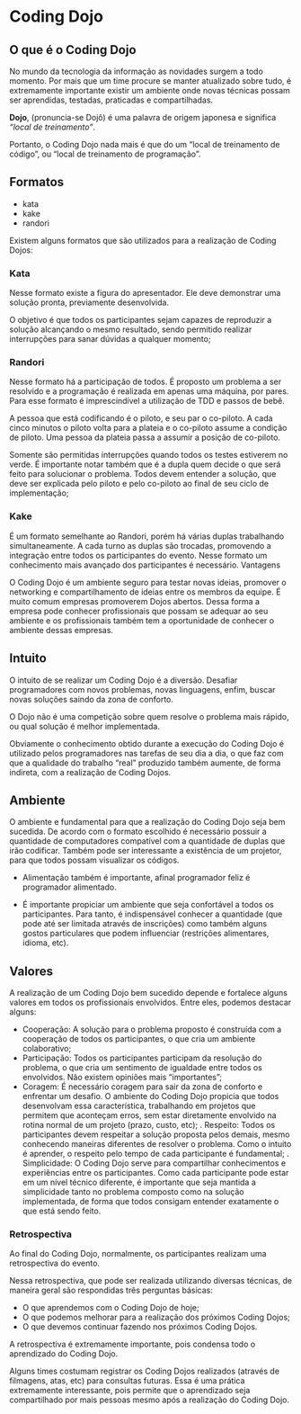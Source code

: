 # Coding Dojo

## O que é o Coding Dojo

No mundo da tecnologia da informação as novidades surgem a todo momento. Por mais que um time procure se manter atualizado sobre tudo, é extremamente importante existir um ambiente onde novas técnicas possam ser aprendidas, testadas, praticadas e compartilhadas.

**Dojo**, (pronuncia-se Dojô) é uma palavra de origem japonesa e significa *“local de treinamento”*. 

Portanto, o Coding Dojo nada mais é que do um “local de treinamento de código”, ou “local de treinamento de programação”.

## Formatos

- kata
- kake
- randori 

Existem alguns formatos que são utilizados para a realização de Coding Dojos:

### Kata

Nesse formato existe a figura do apresentador. Ele deve demonstrar uma solução pronta, previamente desenvolvida.

O objetivo é que todos os participantes sejam capazes de reproduzir a solução alcançando o mesmo resultado, sendo permitido realizar interrupções para sanar dúvidas a qualquer momento;

### Randori

Nesse formato há a participação de todos. É proposto um problema a ser resolvido e a programação é realizada em apenas uma máquina, por pares. Para esse formato é imprescindível a utilização de TDD e passos de bebê.

A pessoa que está codificando é o piloto, e seu par o co-piloto. A cada cinco minutos o piloto volta para a plateia e o co-piloto assume a condição de piloto. Uma pessoa da plateia passa a assumir a posição de co-piloto.

Somente são permitidas interrupções quando todos os testes estiverem no verde. É importante notar também que é a dupla quem decide o que será feito para solucionar o problema. Todos devem entender a solução, que deve ser explicada pelo piloto e pelo co-piloto ao final de seu ciclo de implementação;

### Kake

É um formato semelhante ao Randori, porém há várias duplas trabalhando simultaneamente. A cada turno as duplas são trocadas, promovendo a integração entre todos os participantes do evento. Nesse formato um conhecimento mais avançado dos participantes é necessário.
Vantagens

O Coding Dojo é um ambiente seguro para testar novas ideias, promover o networking e compartilhamento de ideias entre os membros da equipe. É muito comum empresas promoverem Dojos abertos. Dessa forma a empresa pode conhecer profissionais que possam se adequar ao seu ambiente e os profissionais também tem a oportunidade de conhecer o ambiente dessas empresas.

## Intuito

O intuito de se realizar um Coding Dojo é a diversão. Desafiar programadores com novos problemas, novas linguagens, enfim, buscar novas soluções saindo da zona de conforto.

O Dojo não é uma competição sobre quem resolve o problema mais rápido, ou qual solução é melhor implementada.

Obviamente o conhecimento obtido durante a execução do Coding Dojo é utilizado pelos programadores nas tarefas de seu dia a dia, o que faz com que a qualidade do trabalho “real” produzido também aumente, de forma indireta, com a realização de Coding Dojos.

## Ambiente

O ambiente e fundamental para que a realização do Coding Dojo seja bem sucedida. De acordo com o formato escolhido é necessário possuir a quantidade de computadores compatível com a quantidade de duplas que irão codificar. Também pode ser interessante a existência de um projetor, para que todos possam visualizar os códigos.

- Alimentação também é importante, afinal programador feliz é programador alimentado.

- É importante propiciar um ambiente que seja confortável a todos os participantes. Para tanto, é indispensável conhecer a quantidade (que pode até ser limitada através de inscrições) como também alguns gostos particulares que podem influenciar (restrições alimentares, idioma, etc).

## Valores

A realização de um Coding Dojo bem sucedido depende e fortalece alguns valores em todos os profissionais envolvidos. Entre eles, podemos destacar alguns:

- Cooperação: A solução para o problema proposto é construída com a cooperação de todos os participantes, o que cria um ambiente colaborativo;
- Participação: Todos os participantes participam da resolução do problema, o que cria um sentimento de igualdade entre todos os envolvidos. Não existem opiniões mais “importantes”;
- Coragem: É necessário coragem para sair da zona de conforto e enfrentar um desafio. O ambiente do Coding Dojo propicia que todos desenvolvam essa característica, trabalhando em projetos que permitem que aconteçam erros, sem estar diretamente envolvido na rotina normal de um projeto (prazo, custo, etc);
. Respeito: Todos os participantes devem respeitar a solução proposta pelos demais, mesmo conhecendo maneiras diferentes de resolver o problema. Como o intuito é aprender, o respeito pelo tempo de cada participante é fundamental;
. Simplicidade: O Coding Dojo serve para compartilhar conhecimentos e experiências entre os participantes. Como cada participante pode estar em um nível técnico diferente, é importante que seja mantida a simplicidade tanto no problema composto como na solução implementada, de forma que todos consigam entender exatamente o que está sendo feito.

### Retrospectiva

Ao final do Coding Dojo, normalmente, os participantes realizam uma retrospectiva do evento.

Nessa retrospectiva, que pode ser realizada utilizando diversas técnicas, de maneira geral são respondidas três perguntas básicas:

- O que aprendemos com o Coding Dojo de hoje;
- O que podemos melhorar para a realização dos próximos Coding Dojos;
- O que devemos continuar fazendo nos próximos Coding Dojos.

A retrospectiva é extremamente importante, pois condensa todo o aprendizado do Coding Dojo.

Alguns times costumam registrar os Coding Dojos realizados (através de filmagens, atas, etc) para consultas futuras. Essa é uma prática extremamente interessante, pois permite que o aprendizado seja compartilhado por mais pessoas mesmo após a realização do Coding Dojo.
